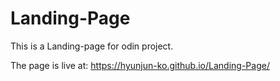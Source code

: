 # Landing-Page
This is a Landing-page for odin project. 

The page is live at: https://hyunjun-ko.github.io/Landing-Page/
